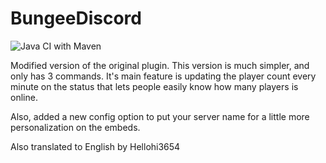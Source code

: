# BungeeDiscord

![Java CI with Maven](https://github.com/Hellohi3654/BungeeDiscord/workflows/Java%20CI%20with%20Maven/badge.svg)

Modified version of the original plugin. This version is much simpler, and only has 3 commands. It's main feature is updating the player count every minute on the status that lets people easily know how many players is online.

Also, added a new config option to put your server name for a little more personalization on the embeds.

Also translated to English by Hellohi3654
